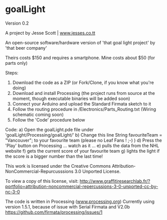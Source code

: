 goalLight
=========

Version 0.2

A project by Jesse Scott | www.jesses.co.tt

An open-source software/hardware version of 'that goal light project' by 'that beer company'

Theirs costs $150 and requires a smartphone.
Mine costs about $50 (for parts only)

Steps:
 1) Download the code as a ZIP (or Fork/Clone, if you know what you're doing)
 2) Download and install Processing (the project runs from source at the moment, though executable binaries will be added soon)
 3) Connect your Arduino and upload the Standard Firmata sketch to it
 4) Follow the routing procedure in /Electronics/Parts_Routing.txt (Wiring schematic coming soon)
 5) Follow the 'Code' procedure below
 
Code:
 a) Open the goalLight.pde file under 'goalLight/Processing/goalLight/'
 b) Change this line 
	String favouriteTeam = "Vancouver";
    to your favourite team (please no Leaf Fans ! ;-) )
 d) Press the 'Play' button on Processing
 … watch as it … 
 e) pulls the data from the NHL website
 f) gets the current score of your favourite team
 g) lights the light if the score is a bigger number than the last time!
 

This work is licensed under the Creative Commons Attribution-NonCommercial-Repurcusssions 3.0 Unported License. 

To view a copy of this license, visit: 
http://www.graffitiresearchlab.fr/?portfolio=attribution-noncommercial-repercussions-3-0-unported-cc-by-nc-3-0



The code is written in Processing (www.processing.org) 
Currently using version 1.5.1, because of issue with Serial Firmata and V2.0b
https://github.com/firmata/processing/issues/1

